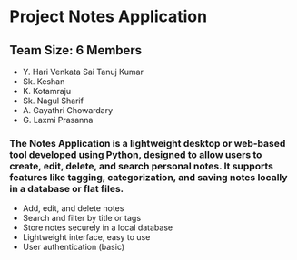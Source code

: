 # Project Notes Application

## Team Size: 6 Members
 - Y. Hari Venkata Sai Tanuj Kumar
 - Sk. Keshan
 - K. Kotamraju
 - Sk. Nagul Sharif
 - A. Gayathri Chowardary
 - G. Laxmi Prasanna

### The Notes Application is a lightweight desktop or web-based tool developed using Python, designed to allow users to create, edit, delete, and search personal notes. It supports features like tagging, categorization, and saving notes locally in a database or flat files.
  - Add, edit, and delete notes
  - Search and filter by title or tags
  - Store notes securely in a local database
  - Lightweight interface, easy to use
  - User authentication (basic)
